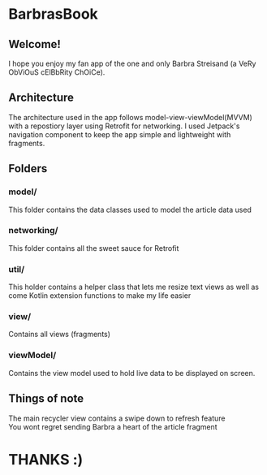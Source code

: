 # BarbrasBook

## Welcome!

I hope you enjoy my fan app of the one and only Barbra Streisand (a VeRy ObViOuS cElBbRity ChOiCe). 

## Architecture
The architecture used in the app follows model-view-viewModel(MVVM) with a repostiory layer using Retrofit for networking. I used Jetpack's
navigation component to keep the app simple and lightweight with fragments. 

## Folders

### model/
This folder contains the data classes used to model the article data used

### networking/
This folder contains all the sweet sauce for Retrofit 

### util/
This holder contains a helper class that lets me resize text views as well as come Kotlin extension functions to make my life easier

### view/
Contains all views (fragments)

### viewModel/
Contains the view model used to hold live data to be displayed on screen. 

## Things of note
The main recycler view contains a swipe down to refresh feature  <br />
You wont regret sending Barbra a heart of the article fragment

# THANKS :)
